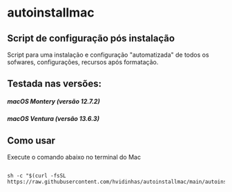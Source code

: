 # autoinstallmac
## Script de configuração pós instalação


Script para uma instalação e configuração "automatizada" de todos os sofwares, configurações, recursos após formatação.


## Testada nas versões:

##### macOS Montery (versão 12.7.2)

##### macOS Ventura (versão 13.6.3)

## Como usar

Execute o comando abaixo no terminal do Mac

```shell

sh -c "$(curl -fsSL https://raw.githubusercontent.com/hvidinhas/autoinstallmac/main/autoinstallmac.sh)"

```
